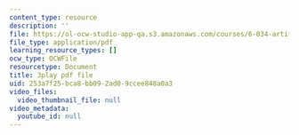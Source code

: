 ```yaml
---
content_type: resource
description: ''
file: https://ol-ocw-studio-app-qa.s3.amazonaws.com/courses/6-034-artificial-intelligence-fall-2010/253a7f25bca8bb092ad09ccee848a0a3_UHBmv7qCey4.pdf
file_type: application/pdf
learning_resource_types: []
ocw_type: OCWFile
resourcetype: Document
title: 3play pdf file
uid: 253a7f25-bca8-bb09-2ad0-9ccee848a0a3
video_files:
  video_thumbnail_file: null
video_metadata:
  youtube_id: null
---
```

